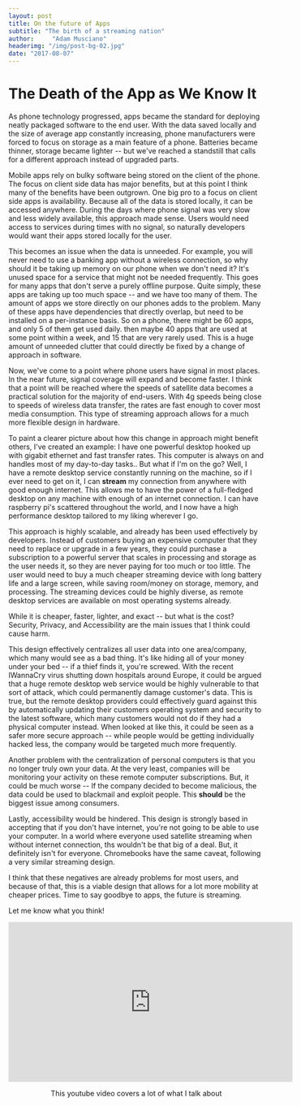 ```yaml
---
layout: post
title: On the future of Apps
subtitle: "The birth of a streaming nation"
author:     "Adam Musciano"
headerimg: "/img/post-bg-02.jpg"
date: "2017-08-07"
---
```



The Death of the App as We Know It
===================================


As phone technology progressed, apps became the standard for deploying neatly packaged software to the end user. With the data saved locally and the size of average app constantly increasing, phone manufacturers were forced to focus on storage as a main feature of a phone. Batteries became thinner, storage became lighter -- but we've reached a standstill that calls for a different approach instead of upgraded parts. 

Mobile apps rely on bulky software being stored on the client of the phone. The focus on client side data has major benefits, but at this point I think many of the benefits have been  outgrown. One big pro to a focus on client side apps is availability. Because all of the data is stored locally, it can be accessed anywhere. During the days where phone signal was very slow and less widely available, this approach made sense. Users would need access to services during times with no signal, so naturally developers would want their apps stored locally for the user. 

This becomes an issue when the data is unneeded. For example, you will never need to use a banking app without a wireless connection, so why should it be taking up memory on our phone when we don't need it? It's unused space for a service that might not be needed frequently. This goes for many apps that don't serve a purely offline purpose. Quite simply, these apps are taking up too much space -- and we have too many of them. The amount of apps we store directly on our phones adds to the problem. Many of these apps have dependencies that directly overlap, but need to be installed on a per-instance basis. So on a phone, there might be 60 apps, and only 5 of them get used daily. then maybe 40 apps that are used at some point within a week, and 15 that are very rarely used. This is a huge amount of unneeded clutter that could directly be fixed by a change of approach in software.


  Now, we've come to a point where phone users have signal in most places. In the near future, signal coverage will expand and become faster. I think that a point will be reached where the speeds of satellite data becomes a practical solution for the majority of end-users. With 4g speeds being close to speeds of wireless data transfer, the rates are fast enough to cover most media consumption. This type of streaming approach allows for a much more flexible design in hardware. 

To paint a clearer picture about how this change in approach might benefit others, I've created an example:
  I have one powerful desktop hooked up with gigabit ethernet and fast transfer rates. This computer is always on and handles most of my day-to-day tasks.. But what if I'm on the go? Well, I have a remote desktop service constantly running on the machine, so if I ever need to get on it, I can <b>stream</b> my connection from anywhere with good enough internet. This allows me to have the power of a full-fledged desktop on any machine with enough of an internet connection. I can have raspberry pi's scattered throughout the world, and I now have a high performance desktop tailored to my liking wherever I go.

This approach is highly scalable, and already has been used effectively by developers. Instead of customers buying an expensive computer that they need to replace or upgrade in a few years, they could purchase a subscription to a powerful server that scales in processing and storage as the user needs it, so they are never paying for too much or too little. The user would need to buy a much cheaper streaming device with long battery life and a large screen, while saving room/money on storage, memory, and processing. The streaming devices could be highly diverse, as remote desktop services are available on most operating systems already.

While it is cheaper, faster, lighter, and exact -- but what is the cost? Security, Privacy, and  Accessibility are the  main issues that I think could cause harm.

 This design effectively centralizes all user data into one area/company, which many would see as a bad thing. It's like hiding all of your money under your bed -- if a thief finds it, you're screwed. With the recent IWannaCry virus shutting down hospitals around Europe, it could be argued that a huge remote desktop web service would be highly vulnerable to that sort of attack, which could permanently damage customer's data. This is true, but the remote desktop providers could effectively guard against this by automatically updating their customers operating system and security to the latest software, which many customers would not do if they had a physical computer instead. When looked at like this, it could be seen as a safer more secure approach -- while people would be getting individually hacked less, the company would be targeted much more frequently.

Another problem with the centralization of personal computers is that you no longer truly own your data. At the very least, companies will be monitoring your activity on these remote computer subscriptions. But, it could be much worse -- If the company decided to become malicious, the data could be used to blackmail and exploit people. This <b>should</b> be the biggest issue among consumers.

Lastly, accessibility would be hindered. This design is strongly based in accepting that if you don't have internet, you're not going to be able to use your computer. In a world where everyone used satellite streaming when without internet connection, ths wouldn't be that big of a deal. But, it definitely isn't for everyone. Chromebooks have the same caveat, following a very similar streaming design.

I think that these negatives are already problems for most users, and because of that, this is a viable design that allows for a lot more mobility at cheaper prices. Time to say goodbye to apps, the future is streaming.

Let me know what you think!


<div style="text-align:center;">
  <iframe width="560" height="315" src="https://www.youtube.com/embed/drXNPy23Xco" frameborder="0" allowfullscreen></iframe>
  <p>This youtube video covers a lot of what I talk about</p>
</div>
